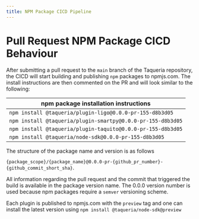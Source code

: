 ```yaml
---
title: NPM Package CICD Pipeline
---
```


# Pull Request NPM Package CICD Behaviour

After submitting a pull request to the `main` branch of the Taqueria repository, the CICD will start building and publishing `npm` packages to npmjs.com. The install instructions are then commented on the PR and will look similar to the following:

| npm package installation instructions |
| ------------------------------------- |
| `npm install @taqueria/plugin-ligo@0.0.0-pr-155-d8b3d05` |
| `npm install @taqueria/plugin-smartpy@0.0.0-pr-155-d8b3d05` |
| `npm install @taqueria/plugin-taquito@0.0.0-pr-155-d8b3d05` |
| `npm install @taqueria/node-sdk@0.0.0-pr-155-d8b3d05` |

The structure of the package name and version is as follows 

`{package_scope}/{package_name}@0.0.0-pr-{github_pr_number}-{github_commit_short_sha}`. 

All information regarding the pull request and the commit that triggered the build is available in the package version name. The 0.0.0 version number is used because npm packages require a `semver` versioning scheme.

Each plugin is published to npmjs.com with the `preview` tag and one can install the latest version using `npm install @taqueria/node-sdk@preview`